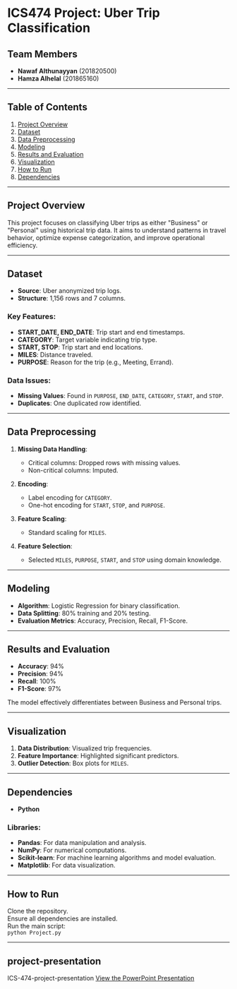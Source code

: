 # ICS474 Project: Uber Trip Classification

## Team Members
- **Nawaf Althunayyan** (201820500)  
- **Hamza Alhelal** (201865160)

---

## Table of Contents
1. [Project Overview](#project-overview)
2. [Dataset](#dataset)
3. [Data Preprocessing](#data-preprocessing)
4. [Modeling](#modeling)
5. [Results and Evaluation](#results-and-evaluation)
6. [Visualization](#visualization)
7. [How to Run](#how-to-run)
8. [Dependencies](#dependencies)

---

## Project Overview
This project focuses on classifying Uber trips as either "Business" or "Personal" using historical trip data. It aims to understand patterns in travel behavior, optimize expense categorization, and improve operational efficiency.

---

## Dataset
- **Source**: Uber anonymized trip logs.
- **Structure**: 1,156 rows and 7 columns.

### Key Features:
- **START_DATE, END_DATE**: Trip start and end timestamps.
- **CATEGORY**: Target variable indicating trip type.
- **START, STOP**: Trip start and end locations.
- **MILES**: Distance traveled.
- **PURPOSE**: Reason for the trip (e.g., Meeting, Errand).

### Data Issues:
- **Missing Values**: Found in `PURPOSE`, `END_DATE`, `CATEGORY`, `START`, and `STOP`.
- **Duplicates**: One duplicated row identified.

---

## Data Preprocessing
1. **Missing Data Handling**:
   - Critical columns: Dropped rows with missing values.
   - Non-critical columns: Imputed.

2. **Encoding**:
   - Label encoding for `CATEGORY`.
   - One-hot encoding for `START`, `STOP`, and `PURPOSE`.

3. **Feature Scaling**:
   - Standard scaling for `MILES`.

4. **Feature Selection**:
   - Selected `MILES`, `PURPOSE`, `START`, and `STOP` using domain knowledge.

---

## Modeling
- **Algorithm**: Logistic Regression for binary classification.
- **Data Splitting**: 80% training and 20% testing.
- **Evaluation Metrics**: Accuracy, Precision, Recall, F1-Score.

---

## Results and Evaluation
- **Accuracy**: 94%
- **Precision**: 94%
- **Recall**: 100%
- **F1-Score**: 97%

The model effectively differentiates between Business and Personal trips.

---

## Visualization
1. **Data Distribution**: Visualized trip frequencies.
2. **Feature Importance**: Highlighted significant predictors.
3. **Outlier Detection**: Box plots for `MILES`.

---
## Dependencies

- **Python** 

### Libraries:
- **Pandas**: For data manipulation and analysis.
- **NumPy**: For numerical computations.
- **Scikit-learn**: For machine learning algorithms and model evaluation.
- **Matplotlib**: For data visualization.

---
## How to Run

Clone the repository.  
Ensure all dependencies are installed.  
Run the main script:  
`python Project.py`

---
## project-presentation
ICS-474-project-presentation
[View the PowerPoint Presentation](ICS-474-project-presentation.pptx)


